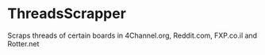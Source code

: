 # ThreadsScrapper
Scraps threads of certain boards in 4Channel.org, Reddit.com, FXP.co.il and Rotter.net
